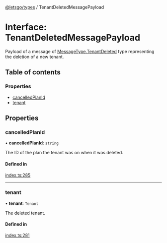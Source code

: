 [@letsgo/types](../README.md) / TenantDeletedMessagePayload

# Interface: TenantDeletedMessagePayload

Payload of a message of [MessageType.TenantDeleted](../enums/MessageType.md#tenantdeleted) type representing the deletion of a new tenant.

## Table of contents

### Properties

- [cancelledPlanId](TenantDeletedMessagePayload.md#cancelledplanid)
- [tenant](TenantDeletedMessagePayload.md#tenant)

## Properties

### cancelledPlanId

• **cancelledPlanId**: `string`

The ID of the plan the tenant was on when it was deleted.

#### Defined in

[index.ts:285](https://github.com/tjanczuk/letsgo/blob/c32fd97/packages/types/src/index.ts#L285)

___

### tenant

• **tenant**: `Tenant`

The deleted tenant.

#### Defined in

[index.ts:281](https://github.com/tjanczuk/letsgo/blob/c32fd97/packages/types/src/index.ts#L281)
